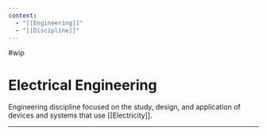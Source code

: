 ```yaml
---
context:
  - "[[Engineering]]"
  - "[[Discipline]]"
---
```


#wip

# Electrical Engineering

Engineering discipline focused on the study, design, and application of devices and systems that use [[Electricity]].

---
